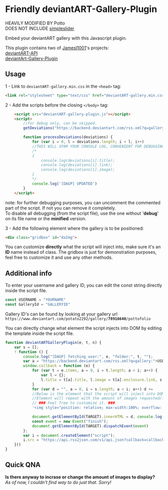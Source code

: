 Friendly deviantART-Gallery-Plugin
=========================

HEAVILY MODIFIED BY Potto  
DOES NOT INCLUDE [simpleslider](https://github.com/jamesl1001/simpleslider)

Embed your deviantART gallery with this Javascript plugin.

This plugin contains two of [Jamesl1001](https://github.com/jamesl1001/deviantART-Gallery-Plugin)'s projects:  
[deviantART-API](https://github.com/jamesl1001/deviantART-API)  
[deviantArt-Gallery-Plugin](https://github.com/jamesl1001/deviantART-Gallery-Plugin)

Usage
-----

1 - Link to `deviantART-gallery.min.css` in the `<head>` tag:

```html
<link rel="stylesheet" type="text/css" href="deviantART-gallery.min.css"/>
```

2 - Add the scripts before the closing `</body>` tag:

```html
    <script src="deviantART-gallery-plugin.js"></script>
    <script>
        //for debug only, can be skipped.
        getDeviations("https://backend.deviantart.com/rss.xml?q=gallery:"+USERNAME+"/"+GalleryId, null, 0);

        function processDeviations(deviations) {
            for (var i = 0, l = deviations.length; i < l; i++)
            //THIS WILL SPAM YOUR CONSOLE LOG, CONVENIENT FOR DEBUGGING
            /*
            {
                console.log(deviations[i].title);
                console.log(deviations[i].link);
                console.log(deviations[i].image);
            }
            */
            console.log('[DAGP] UPDATED')
        }
    </script>
```
note: for further debugging purposes, you can uncomment the commented part of the script. If not you can remove it completely.  
To disable all debugging (from the script file), use the one without '**debug**' on its file name or the **minified** version.



3 - Add the following element where the gallery is to be positioned:

```html
<div class="gridbox" id="daImg">
```
You can customize **directly** what the script will inject into, make sure it's an **ID** name instead of class.
The gridbox is just for demonstration purposes, feel free to customize it and use any other methods.

Additional info
---------------
To enter your username and gallery ID, you can edit the const string directly inside the script file.  
```js
const USERNAME = "YOURNAME"
const GalleryId = "GALLERYID"
```
Gallery ID's can be found by looking at your gallery url
`https://www.deviantart.com/potato2292/gallery/`**`78916640`**`/pottofolio`  

You can directly change what element the script injects into DOM by editing the template inside the script file.
```js
function deviantARTGalleryPlugin(e, t, n) {
    var s = [];
    ! function () {
        console.log("[DAGP] fetching user:", e, "folder:", t, "");
        var a = "https://backend.deviantart.com/rss.xml?q=gallery:"+USERNAME+"/"+GalleryId+":" + e + "/" + t;
        window.callback = function (e) {
            for (var t = e.items, a = 0, i = t.length; a < i; a++) {
                var l = {};
                l.title = t[a].title, l.image = t[a].enclosure.link, s.push(l)
            }
            for (var d = "", a = 0, i = s.length; a < i; a++) d += 
            //Below is the element that the script will inject into DOM.
            //Element will repeat with the amount of images requested/limited to.
            // ### Feel free to customize it. ###
            '<img style="position: relative; max-width:100%; overflow: hidden;" src="' + s[a].image + '"/>';

            document.getElementById(TARGET).innerHTML = d, console.log("[DAGP] images fetched.\n", e.feed.title, "\n", e.status, "\n\n Plugins by jamesl1001\nhttps://github.com/jamesl1001/deviantART-Gallery-Plugin\nhttps://github.com/jamesl1001/deviantART-API\n\nThis version was heavily modified by Potto.");
            const event = new Event("finish");
            document.getElementById(TARGET).dispatchEvent(event)
        };
        var i = document.createElement("script");
        i.src = "https://api.rss2json.com/v1/api.json?callback=callback&rss_url=" + escape(a), document.body.appendChild(i)
    }()
}
```

Quick QNA
---
**Is there anyway to incrase or change the amount of images to display?**  
_As of now, I couldn't find way to do just that. Sorry!_
